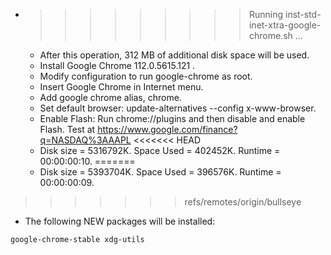* >>>>>>>>> Running inst-std-inet-xtra-google-chrome.sh ...
  * After this operation, 312 MB of additional disk space will be used.
  * Install Google Chrome 112.0.5615.121 .
  * Modify configuration to run google-chrome as root.
  * Insert Google Chrome in Internet menu.
  * Add google chrome alias, chrome.
  * Set default browser: update-alternatives --config x-www-browser.
  * Enable Flash: Run chrome://plugins and then disable and enable Flash. Test at https://www.google.com/finance?q=NASDAQ%3AAAPL
<<<<<<< HEAD
  * Disk size = 5316792K. Space Used = 402452K. Runtime = 00:00:00:10.
=======
  * Disk size = 5393704K. Space Used = 396576K. Runtime = 00:00:00:09.
>>>>>>> refs/remotes/origin/bullseye
  * The following NEW packages will be installed:
  ```bash
google-chrome-stable xdg-utils
  ```
